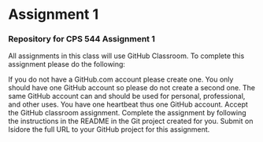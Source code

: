 # Assignment 1
### Repository for CPS 544 Assignment 1

All assignments in this class will use GitHub Classroom.  To complete this assignment please do the following:

If you do not have a GitHub.com account please create one.  You only should have one GitHub account so please do not create a second one.  The same GitHub account can and should be used for personal, professional, and other uses.  You have one heartbeat thus one GitHub account.
Accept the GitHub classroom assignment.
Complete the assignment by following the instructions in the README in the Git project created for you.
Submit on Isidore the full URL to your GitHub project for this assignment.